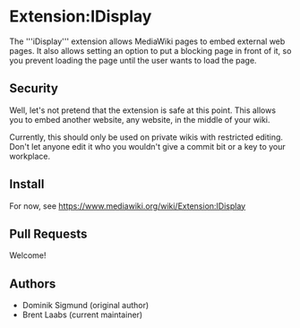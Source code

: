 # Extension:IDisplay

The '''iDisplay''' extension allows MediaWiki pages to embed external web pages.
It also allows setting an option to put a blocking page in front of it,
so you prevent loading the page until the user wants to load the page.

Security
--------

Well, let's not pretend that the extension is safe at this point.  This
allows you to embed another website, any website, in the middle of your wiki.

Currently, this should only be used on private wikis with restricted editing.
Don't let anyone edit it who you wouldn't give a commit bit or a key to your workplace.

Install
-------
For now, see https://www.mediawiki.org/wiki/Extension:IDisplay


Pull Requests
-------------
Welcome!

Authors
-------
 - Dominik Sigmund (original author)
 - Brent Laabs (current maintainer)